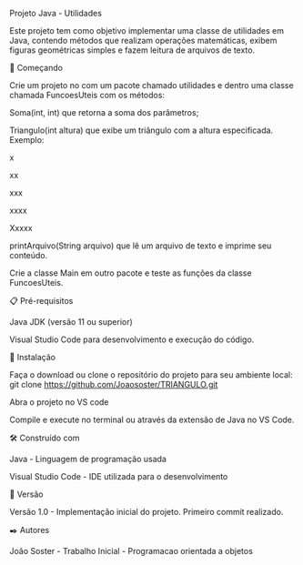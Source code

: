 Projeto Java - Utilidades

Este projeto tem como objetivo implementar uma classe de utilidades em Java, contendo métodos que realizam operações matemáticas, exibem figuras geométricas simples e fazem leitura de arquivos de texto.

🚀 Começando

Crie um projeto no com um pacote chamado utilidades e dentro uma classe chamada FuncoesUteis com os métodos:

Soma(int, int) que retorna a soma dos parâmetros;

Triangulo(int altura) que exibe um triângulo com a altura especificada. Exemplo:

x

xx

xxx

xxxx

Xxxxx

printArquivo(String arquivo) que lê um arquivo de texto e imprime seu conteúdo.

Crie a classe Main em outro pacote e teste as funções da classe FuncoesUteis.


📋 Pré-requisitos

Java JDK (versão 11 ou superior)

Visual Studio Code para desenvolvimento e execução do código.


🔧 Instalação


Faça o download ou clone o repositório do projeto para seu ambiente local: git clone https://github.com/Joaososter/TRIANGULO.git

Abra o projeto no VS code

Compile e execute no terminal ou através da extensão de Java no VS Code.


🛠️ Construído com

Java - Linguagem de programação usada

Visual Studio Code - IDE utilizada para o desenvolvimento

📌 Versão

Versão 1.0 - Implementação inicial do projeto. Primeiro commit realizado.

✒️ Autores

João Soster - Trabalho Inicial - Programacao orientada a objetos
